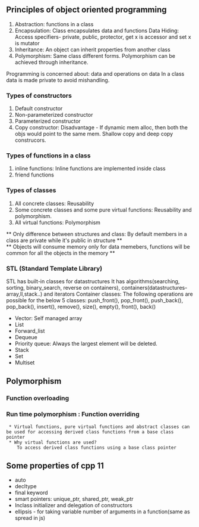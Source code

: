 ## Principles of object oriented programming   
 1. Abstraction: functions in a class
 2. Encapsulation: Class encapsulates data and functions
      Data Hiding: Access specifiers- private, public, protector, get x is accessor and set x is mutator
 3. Inheritance: An object can inherit properties from another class
 4. Polymorphism: Same class different forms. Polymorphism can be achieved through inheritance.
 
 Programming is concerned about: data and operations on data
 In a class data is made private to avoid mishandling.
 ### Types of constructors
 1. Default constructor
 2. Non-parameterized constructor
 3. Parameterized constructor
 4. Copy constructor: Disadvantage - If dynamic mem alloc, then both the objs would point to the same mem. Shallow copy and deep copy construcors.
 
 ### Types of functions in a class
  1. inline functions: Inline functions are implemented inside class
  2. friend functions
 ### Types of classes
  1. All concrete classes: Reusability
  2. Some concrete classes and some pure virtual functions: Reusability and polymorphism.
  3. All virtual functions: Polymorphism
  
  ** Only difference between structures and class: By default members in a class are private while it's public in structure **   
 ** Objects will consume memory only for data memebers, functions will be common for all the objects in the memory **
### STL (Standard Template Library)
STL has built-in classes for datastructures
It has algorithms(searching, sorting, binary_search, reverse on containers), containers(datastructures-array,ll,stack..) and iterators
Container classes:
The following operations are possible for the below 5 classes: push_front(), pop_front(), push_back(), pop_back(), insert(), remove(), size(), empty(), front(), back()
* Vector: Self managed array
* List
* Forward_list
* Dequeue
* Priority queue: Always the largest element will be deleted.
* Stack
* Set
* Multiset
## Polymorphism
 ### Function overloading
 ### Run time polymorphism : Function overriding
     * Virtual functions, pure virtual functions and abstract classes can be used for accessing derived class functions from a base class pointer
     * Why virtual functions are used?    
        To access derived class functions using a base class pointer    
## Some properties of cpp 11
* auto
* decltype
* final keyword
* smart pointers: unique_ptr, shared_ptr, weak_ptr
* Inclass initializer and delegation of constructors
* ellipsis - for taking variable number of arguments in a function(same as spread in js)
